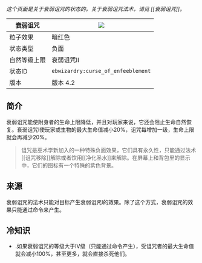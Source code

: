 _这个页面是关于衰弱诅咒的状态的。关于衰弱诅咒法术，请见 [[衰弱诅咒]]。_

| 衰弱诅咒 | ![](https://github.com/Electroblob77/Wizardry/blob/1.12.2/src/main/resources/assets/ebwizardry/textures/gui/potion_icon_curse_of_enfeeblement.png) |
| --- | --- |
| 粒子效果 | 暗红色 |
| 状态类型 | 负面 |
| 自然等级上限 | 衰弱诅咒II |
| 状态ID | `ebwizardry:curse_of_enfeeblement` |
| 版本 | 版本 4.2 |

## 简介
衰弱诅咒能使附身者的生命上限降低，并且对玩家来说，它还会阻止生命自然恢复。衰弱诅咒I使玩家或生物的最大生命值减小20%，诅咒每增加一级，生命上限就会再减少20%。  
> 诅咒是巫术学新加入的一种特殊负面效果，它们具有永久性，只能通过法术[[诅咒移除]]解除或者饮用[[净化圣水]]来解除。在屏幕上和背包里的显示中，它们的图标有一个特殊的紫色背景。   

## 来源
衰弱诅咒的法术只能对目标产生衰弱诅咒I的效果。除了这个方式，衰弱诅咒的效果只能通过命令来产生。  

## 冷知识
- .如果衰弱诅咒的等级大于IV级（只能通过命令产生），受诅咒者的最大生命值就会减小100%，甚至更多，就会直接杀死他们。

